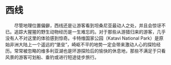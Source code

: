 #	西线
　　尽管地理位置偏僻，西线还是让游客看到坦桑尼亚最动人之处，并且会惊讶不已。追踪大猩猩的野生动物经历是一生难忘的。对于那些从游猎归来的游客，几乎没有人不对这里的体验感到惊奇。卡特维国家公园（Katavi National Park）是原始非洲大陆上一个遥远的“堡垒”，崎岖不平的地势一定会带来激动人心的探险经历。常常被忽略的维多利亚湖也是环游探险后的愉快的休息地，那些不满足于只看风景的游客可划船、垂钓或进行短途徒步旅行。